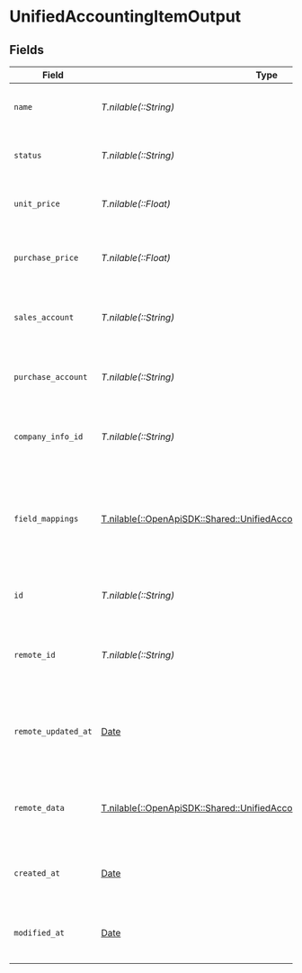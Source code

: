 # UnifiedAccountingItemOutput


## Fields

| Field                                                                                                                                        | Type                                                                                                                                         | Required                                                                                                                                     | Description                                                                                                                                  | Example                                                                                                                                      |
| -------------------------------------------------------------------------------------------------------------------------------------------- | -------------------------------------------------------------------------------------------------------------------------------------------- | -------------------------------------------------------------------------------------------------------------------------------------------- | -------------------------------------------------------------------------------------------------------------------------------------------- | -------------------------------------------------------------------------------------------------------------------------------------------- |
| `name`                                                                                                                                       | *T.nilable(::String)*                                                                                                                        | :heavy_minus_sign:                                                                                                                           | The name of the accounting item                                                                                                              | Product A                                                                                                                                    |
| `status`                                                                                                                                     | *T.nilable(::String)*                                                                                                                        | :heavy_minus_sign:                                                                                                                           | The status of the accounting item                                                                                                            | Active                                                                                                                                       |
| `unit_price`                                                                                                                                 | *T.nilable(::Float)*                                                                                                                         | :heavy_minus_sign:                                                                                                                           | The unit price of the item in cents                                                                                                          | 1000                                                                                                                                         |
| `purchase_price`                                                                                                                             | *T.nilable(::Float)*                                                                                                                         | :heavy_minus_sign:                                                                                                                           | The purchase price of the item in cents                                                                                                      | 800                                                                                                                                          |
| `sales_account`                                                                                                                              | *T.nilable(::String)*                                                                                                                        | :heavy_minus_sign:                                                                                                                           | The UUID of the associated sales account                                                                                                     | 801f9ede-c698-4e66-a7fc-48d19eebaa4f                                                                                                         |
| `purchase_account`                                                                                                                           | *T.nilable(::String)*                                                                                                                        | :heavy_minus_sign:                                                                                                                           | The UUID of the associated purchase account                                                                                                  | 801f9ede-c698-4e66-a7fc-48d19eebaa4f                                                                                                         |
| `company_info_id`                                                                                                                            | *T.nilable(::String)*                                                                                                                        | :heavy_minus_sign:                                                                                                                           | The UUID of the associated company info                                                                                                      | 801f9ede-c698-4e66-a7fc-48d19eebaa4f                                                                                                         |
| `field_mappings`                                                                                                                             | [T.nilable(::OpenApiSDK::Shared::UnifiedAccountingItemOutputFieldMappings)](../../models/shared/unifiedaccountingitemoutputfieldmappings.md) | :heavy_minus_sign:                                                                                                                           | The custom field mappings of the object between the remote 3rd party & Panora                                                                | {<br/>"custom_field_1": "value1",<br/>"custom_field_2": "value2"<br/>}                                                                       |
| `id`                                                                                                                                         | *T.nilable(::String)*                                                                                                                        | :heavy_minus_sign:                                                                                                                           | The UUID of the accounting item record                                                                                                       | 801f9ede-c698-4e66-a7fc-48d19eebaa4f                                                                                                         |
| `remote_id`                                                                                                                                  | *T.nilable(::String)*                                                                                                                        | :heavy_minus_sign:                                                                                                                           | The remote ID of the item in the context of the 3rd Party                                                                                    | item_1234                                                                                                                                    |
| `remote_updated_at`                                                                                                                          | [Date](https://ruby-doc.org/stdlib-2.6.1/libdoc/date/rdoc/Date.html)                                                                         | :heavy_minus_sign:                                                                                                                           | The date when the item was last updated in the remote system                                                                                 | 2024-06-15T12:00:00Z                                                                                                                         |
| `remote_data`                                                                                                                                | [T.nilable(::OpenApiSDK::Shared::UnifiedAccountingItemOutputRemoteData)](../../models/shared/unifiedaccountingitemoutputremotedata.md)       | :heavy_minus_sign:                                                                                                                           | The remote data of the item in the context of the 3rd Party                                                                                  | {<br/>"raw_data": {<br/>"additional_field": "some value"<br/>}<br/>}                                                                         |
| `created_at`                                                                                                                                 | [Date](https://ruby-doc.org/stdlib-2.6.1/libdoc/date/rdoc/Date.html)                                                                         | :heavy_minus_sign:                                                                                                                           | The created date of the accounting item record                                                                                               | 2024-06-15T12:00:00Z                                                                                                                         |
| `modified_at`                                                                                                                                | [Date](https://ruby-doc.org/stdlib-2.6.1/libdoc/date/rdoc/Date.html)                                                                         | :heavy_minus_sign:                                                                                                                           | The last modified date of the accounting item record                                                                                         | 2024-06-15T12:00:00Z                                                                                                                         |